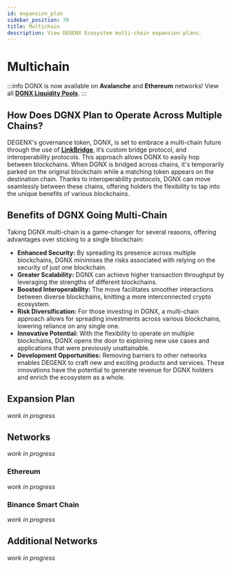 ```yaml
---
id: expansion_plan
sidebar_position: 70
title: Multichain
description: View DEGENX Ecosystem multi-chain expansion plans.
---
```


# Multichain

:::info
DGNX is now available on **Avalanche** and **Ethereum** networks! View all **[DGNX Liquidity Pools](/docs/020-degenx-ecosystem/030-Dgnx%20Token/050-Liquidity-Pools.md)**.
:::

## How Does DGNX Plan to Operate Across Multiple Chains?

DEGENX's governance token, DGNX, is set to embrace a multi-chain future through the use of **[LinkBridge](/docs/020-degenx-ecosystem/040-Products/040-linkbridge.md)**, it’s custom bridge protocol, and interoperability protocols. This approach allows DGNX to easily hop between blockchains. When DGNX is bridged across chains, it's temporarily parked on the original blockchain while a matching token appears on the destination chain. Thanks to interoperability protocols, DGNX can move seamlessly between these chains, offering holders the flexibility to tap into the unique benefits of various blockchains.

## Benefits of DGNX Going Multi-Chain

Taking DGNX multi-chain is a game-changer for several reasons, offering advantages over sticking to a single blockchain:

- **Enhanced Security:** By spreading its presence across multiple blockchains, DGNX minimises the risks associated with relying on the security of just one blockchain.
- **Greater Scalability:** DGNX can achieve higher transaction throughput by leveraging the strengths of different blockchains.
- **Boosted Interoperability:** The move facilitates smoother interactions between diverse blockchains, knitting a more interconnected crypto ecosystem.
- **Risk Diversification:** For those investing in DGNX, a multi-chain approach allows for spreading investments across various blockchains, lowering reliance on any single one.
- **Innovative Potential:** With the flexibility to operate on multiple blockchains, DGNX opens the door to exploring new use cases and applications that were previously unattainable.
- **Development Opportunities:** Removing barriers to other networks enables DEGENX to craft new and exciting products and services. These innovations have the potential to generate revenue for DGNX holders and enrich the ecosystem as a whole.

## Expansion Plan

_work in progress_

## Networks

_work in progress_

### Ethereum

_work in progress_

### Binance Smart Chain

_work in progress_

## Additional Networks

_work in progress_
